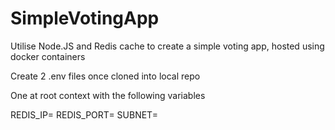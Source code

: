 # SimpleVotingApp
Utilise Node.JS and Redis cache to create a simple voting app, hosted using docker containers 

Create 2 .env files once cloned into local repo

One at root context with the following variables

REDIS_IP=<YOUR REDIS IP ADDRESS>
REDIS_PORT=<YOUR REDIS PORT>
SUBNET=<DESIRED SUBNET FOR DOCKER USER DEFINED BRIDGE NETWORK>